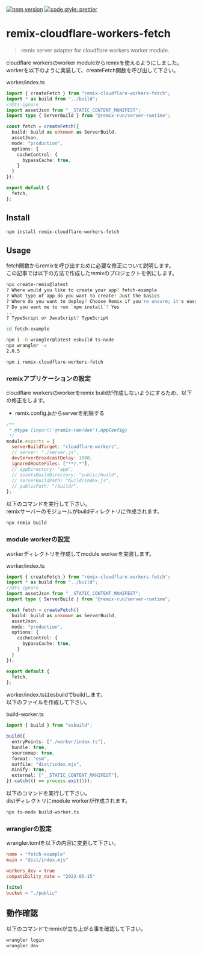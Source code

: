 [![npm version](https://badge.fury.io/js/angular2-expandable-list.svg)](https://badge.fury.io/js/angular2-expandable-list)
[![code style: prettier](https://img.shields.io/badge/code_style-prettier-ff69b4.svg?style=flat-square)](https://github.com/prettier/prettier)

# remix-cloudflare-workers-fetch

> remix server adapter for cloudflare workers worker module.

cloudflare workersのworker moduleからremixを使えるようにしました。  
workerを以下のように実装して、createFetch関数を呼び出して下さい。  

worker/index.ts  
```ts
import { createFetch } from "remix-cloudflare-workers-fetch";
import * as build from "../build";
//@ts-ignore
import assetJson from "__STATIC_CONTENT_MANIFEST";
import type { ServerBuild } from "@remix-run/server-runtime";

const fetch = createFetch({
  build: build as unknown as ServerBuild,
  assetJson,
  mode: "production",
  options: {
    cacheControl: {
      bypassCache: true,
    }
  }
});

export default {
  fetch,
};
```


## Install

```sh
npm install remix-cloudflare-workers-fetch
```

## Usage

fetch関数からremixを呼び出すために必要な修正について説明します。  
この記事では以下の方法で作成したremixのプロジェクトを例にします。

```sh
npx create-remix@latest
? Where would you like to create your app? fetch-example
? What type of app do you want to create? Just the basics
? Where do you want to deploy? Choose Remix if you're unsure; it's easy to change deployment targets. Cloudflare Workers
? Do you want me to run `npm install`? Yes
...
? TypeScript or JavaScript? TypeScript

cd fetch-example

npm i -D wrangler@latest esbuild ts-node
npx wrangler -v
2.0.5

npm i remix-cloudflare-workers-fetch
```

### remixアプリケーションの設定

cloudflare workersのworkerをremix buildが作成しないようにするため、以下の修正をします。  

- remix.config.jsからserverを削除する

```js
/**
 * @type {import('@remix-run/dev').AppConfig}
 */
module.exports = {
  serverBuildTarget: "cloudflare-workers",
  // server: "./server.js", 
  devServerBroadcastDelay: 1000,
  ignoredRouteFiles: ["**/.*"],
  // appDirectory: "app",
  // assetsBuildDirectory: "public/build",
  // serverBuildPath: "build/index.js",
  // publicPath: "/build/",
};
```

以下のコマンドを実行して下さい。  
remixサーバーのモジュールがbuildディレクトリに作成されます。

```sh
npx remix build
```


### module workerの設定

workerディレクトリを作成してmodule workerを実装します。

worker/index.ts
```ts
import { createFetch } from "remix-cloudflare-workers-fetch";
import * as build from "../build";
//@ts-ignore
import assetJson from "__STATIC_CONTENT_MANIFEST";
import type { ServerBuild } from "@remix-run/server-runtime";

const fetch = createFetch({
  build: build as unknown as ServerBuild,
  assetJson,
  mode: "production",
  options: {
    cacheControl: {
      bypassCache: true,
    }
  }
});

export default {
  fetch,
};
```

worker/index.tsはesbuildでbuildします。  
以下のファイルを作成して下さい。

build-worker.ts
```ts
import { build } from "esbuild";

build({
  entryPoints: ["./worker/index.ts"],
  bundle: true,
  sourcemap: true,
  format: "esm",
  outfile: "dist/index.mjs",
  minify: true,
  external: ["__STATIC_CONTENT_MANIFEST"],
}).catch(() => process.exit(1));
```

以下のコマンドを実行して下さい。  
distディレクトリにmodule workerが作成されます。
```sh
npx ts-node build-worker.ts
```

### wranglerの設定

wrangler.tomlを以下の内容に変更して下さい。

```toml
name = "fetch-example"
main = "dist/index.mjs"

workers_dev = true
compatibility_date = "2022-05-15"

[site]
bucket = "./public"
```

## 動作確認

以下のコマンドでremixが立ち上がる事を確認して下さい。

```sh
wrangler login
wrangler dev
```